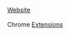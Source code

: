 [Website](https://jedi-coder1.github.io/Jedi-Coder1/)<br>
<br>
Chrome [Extensions](https://github.com/stars/Jedi-Coder1/lists/chrome-extensions)<br>
